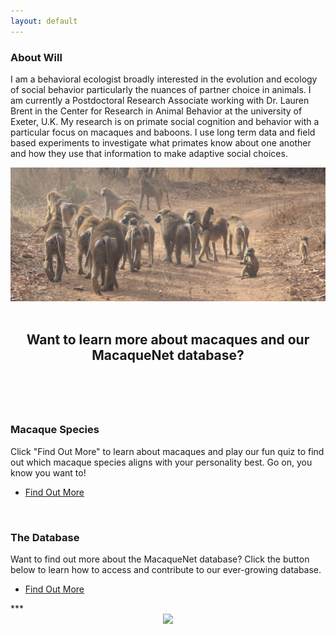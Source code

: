 ```yaml
---
layout: default
---
```


<!-- Section -->
<h3>About Will</h3>

<p>
I am a behavioral ecologist broadly interested in the evolution and ecology of social behavior particularly the nuances of partner choice in animals.
I am currently a Postdoctoral Research Associate working with Dr. Lauren Brent in the Center for Research in Animal Behavior at the university of Exeter, U.K. 
My research is on primate social cognition and behavior with a particular focus on macaques and baboons. I use long term data and field based experiments to investigate what primates know about one another and how they use that information to make adaptive social choices. 
</p>

<div style="text-align:center"><img class="image" src="assets/images/DSC_0401.JPG" /></div><br/>


<!-- Section -->
<section>
	<header class="major">
		<h2>Want to learn more about macaques and our MacaqueNet database?</h2>
	</header>
	<div class="posts">
		<article>
			<a href="{{ 'macaque_species' | absolute_url }}" class="image"><img src="assets/images/rhesus mom blonde - Alyssa Arre.jpg" width="200" alt="" /></a>
			<h3>Macaque Species</h3>
			<p>Click "Find Out More" to learn about macaques and play our fun quiz to find out which macaque species aligns with your personality best. Go on, you know you want to!</p>
			<ul class="actions">
				<li><a href="{{ 'macaque_species' | absolute_url }}" class="button">Find Out More</a></li>
			</ul>
		</article>
		<article>
			<a href="{{ 'database' | absolute_url }}" class="image"><img src="assets/images/gorontalo macaque cropped.jpg" width="200" alt="" /></a>
			<h3>The Database</h3>
			<p>Want to find out more about the MacaqueNet database? Click the button below to learn how to access and contribute to our ever-growing database.</p>
			<ul class="actions">
				<li><a href="{{ 'database' | absolute_url }}" class="button">Find Out More</a></li>
			</ul>
		</article>
	</div>
</section>
***
<div style="text-align:center"><img class="image" src="/assets/images/MacaqueNetAffiliations.png" width="1000" height="auto"/></div><br/>


